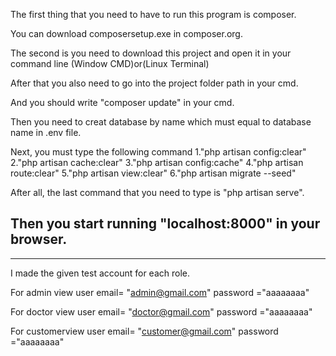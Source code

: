 The first thing that you need to have to run this program is composer.

You can download composersetup.exe in composer.org.

The second is you need to download this project and open it in your command line (Window CMD)or(Linux Terminal)

After that you also need to go into the project folder path in your cmd.

And you should write "composer update" in your cmd.

Then you need to creat database by name which must equal to database name in .env file.

Next, you must type the following command 
1."php artisan config:clear"
2."php artisan cache:clear"
3."php artisan config:cache"
4."php artisan route:clear"
5."php artisan view:clear"
6."php artisan migrate --seed"

After all, the last command that you need to type is "php artisan serve".

Then you start running "localhost:8000" in your browser.
-----------------------------------------------------------------------------------------------------------------
-----------------------------------------------------------------------------------------------------------------

I made the given test account for each role.

For admin view
user email= "admin@gmail.com"
password ="aaaaaaaa" 

For doctor view
user email= "doctor@gmail.com"
password ="aaaaaaaa" 

For customerview
user email= "customer@gmail.com"
password ="aaaaaaaa" 

